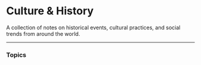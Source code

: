 # Culture & History

A collection of notes on historical events, cultural practices, and social trends from around the world.

---

### Topics
